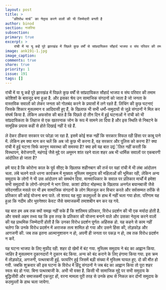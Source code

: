 ```yaml
---
layout: post
title: >
   ‘प्रतिरोध मार्च’ का नेतृत्व करने वालों की भी जिम्मेदारी बनती है
author: binod
section: नजरिया
subsection:
primary: true
excerpt: >
    रांची में या यू कहें पूरे झारखंड में पिछले कुछ वर्षों से सांप्रदायिकत सौहार्द भाजपा व संघ परिवार की तमाम कोशिशों के बावजूद बना हुआ है. और इसका श्रेय उन सामाजिक संगठनों को जाता है जो जनता के वास्तविक सवालों को लेकर जनता को गोलबंद करने के प्रयासों में लगे रहते हैं.
image: ank191-1.jpg
image_caption: 
comments: true
share: true
priority: 1
issue: 191
tags: []
---
```


रांची में या यू कहें पूरे झारखंड में पिछले कुछ वर्षों से सांप्रदायिकत सौहार्द भाजपा व संघ परिवार की तमाम कोशिशों के बावजूद बना हुआ है. और इसका श्रेय उन सामाजिक संगठनों को जाता है जो जनता के वास्तविक सवालों को लेकर जनता को गोलबंद करने के प्रयासों में लगे रहते हैं. लिंचिंग की कुछ घटनाएं जिसके शिकार मुसलमान व आदिवासी हुए हैं, के खिलाफ भी सभी धर्मो-समुदायों से जुड़े संगठनों ने मिल कर संघर्ष किया है. लेकिन अफसोस की बात है कि पिछले दो तीन दिन में हुई घटनाओं ने रांची को भी सांप्रदायिकता के लिहाज से एक खतरनाक जोन के रूप में सामने ला दिया है और इस स्थिति से निबटने के सामूहिक प्रयास कहीं से होते दिखाई नहीं दे रहे हैं.

ले देकर ठीकरा सरकार पर फोड़ा जा रहा है. इसमें कोई शक नहीं कि सरकार विफल रही हिंसा पर काबू पाने में. लेकिन हम क्या मान कर चलें कि अब जो कुछ भी करना है, वह सरकार और पुलिस को करना है? क्या रांची में हुई घटना सिर्फ कानून व्यवस्था की समस्या है? क्या हमें यह बात उद्वंेलित नहीं करती कि विस्थापन, बेरोजगारी, महंगाई जैसे मुद्दे पर अमूमन शांत रहने वाला शहर अब भी धार्मिक सवालों पर एकबारगी आंदोलित हो जाता है?

हमें याद है कि कोरोना काल के पूर्व सीएए के खिलाफ शहीनबाग की तर्ज पर यहां रांची में भी लंबा आंदोलन चला. लंबे चलने वाले धरना कार्यक्रम में मुख्यतः मुस्लिम समुदाय की महिलाओं की भूमिका रही, लेकिन अन्य समुदाय के लोगों ने भी उस आंदोलन को समर्थन दिया. मानवाधिकार के सवाल पर प्रतिकार मार्चों में हमेशा सभी समुदायों के लोगों-संगठनों ने भाग लिया. काश! प्रोफेट मोहम्मद के खिलाफ अनर्गल बयानबाजी जैसे संवेदनशील मसले पर भी हम सामाजिक संगठनों के लोग मिलजुल कर विचार करते और सर्वसम्मत तरीके से प्रतिकार की कोई योजना बना पाते. तो शायद यह मुद्दा कठमुल्लों के हाथ में नहीं चला गया होता. परिणाम यह हुआ कि नदीम और भुवनेश्वर केवट जैसे समाजकर्मी तमाशबीन बन कर रह गये.

यह बात हम अब तक क्यों समझ नहीं सके हैं कि शांतिमय प्रतिकार, विरोध प्रदर्शन की भी एक मर्यादा होती है. और सबसे अहम तथ्य यह कि इस तरह के प्रतिकार की योजना बनाने वाले और उसका नेतृत्व करने वालों की यह प्राथमिक जिम्मेदारी होती है कि उनका विरोध प्रदर्शन पूर्णतः अहिंसक हो. यह कहने से काम नहीं चलेगा कि उनके विरोध प्रदर्शन में अराजक तत्व शामिल हो गया और उसने हिंसा की, तोड़फोड़ और आगजनी की. जब तक इतना आत्मानुशासन न हो, अपनी ही जनता पर पकड़ न हो, तब तक विरोध प्रदर्शन न करें.

यह घटना भाजपा के लिए मुफीद रही. शहर दो खेमों में बंट गया. मुस्लिम समुदाय ने बंद का आह्वान किया. जाहिर है मुसलमान दुकानदारों ने दुकान बंद किया. अन्य को बंद कराने के लिए हंगामा किया गया. इस क्रम में तोड़फोड़, अगजनी, पत्थरबाजी हुई. फायरिंग हुई जिसमें बड़ी संख्या में मुस्लिम घायल हुए. दो की मौत हो गयी. जबकि शुक्रवार की इस घटना के विरोध में हिंदू संगठनों ने जब बंद का आह्वान किया तो पूरा शहर स्वतः बंद हो गया. बिना पत्थरबाजी के.
अभी भी वक्त है. किसी भी सामाजिक मुद्दे पर सभी समुदाय के बुद्धिजीवी और समाजकर्मी एकजुट हों, वरना मामला पूरी तरह से उनके हाथ से निकल कर दोनों समुदाय के कठमुल्लों के हाथ चला जायेगा. 